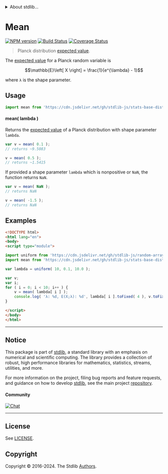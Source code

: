 <!--

@license Apache-2.0

Copyright (c) 2024 The Stdlib Authors.

Licensed under the Apache License, Version 2.0 (the "License");
you may not use this file except in compliance with the License.
You may obtain a copy of the License at

   http://www.apache.org/licenses/LICENSE-2.0

Unless required by applicable law or agreed to in writing, software
distributed under the License is distributed on an "AS IS" BASIS,
WITHOUT WARRANTIES OR CONDITIONS OF ANY KIND, either express or implied.
See the License for the specific language governing permissions and
limitations under the License.

-->


<details>
  <summary>
    About stdlib...
  </summary>
  <p>We believe in a future in which the web is a preferred environment for numerical computation. To help realize this future, we've built stdlib. stdlib is a standard library, with an emphasis on numerical and scientific computation, written in JavaScript (and C) for execution in browsers and in Node.js.</p>
  <p>The library is fully decomposable, being architected in such a way that you can swap out and mix and match APIs and functionality to cater to your exact preferences and use cases.</p>
  <p>When you use stdlib, you can be absolutely certain that you are using the most thorough, rigorous, well-written, studied, documented, tested, measured, and high-quality code out there.</p>
  <p>To join us in bringing numerical computing to the web, get started by checking us out on <a href="https://github.com/stdlib-js/stdlib">GitHub</a>, and please consider <a href="https://opencollective.com/stdlib">financially supporting stdlib</a>. We greatly appreciate your continued support!</p>
</details>

# Mean

[![NPM version][npm-image]][npm-url] [![Build Status][test-image]][test-url] [![Coverage Status][coverage-image]][coverage-url] <!-- [![dependencies][dependencies-image]][dependencies-url] -->

> Planck distribution [expected value][expected-value].

<!-- Section to include introductory text. Make sure to keep an empty line after the intro `section` element and another before the `/section` close. -->

<section class="intro">

The [expected value][expected-value] for a Planck random variable is

<!-- <equation class="equation" label="eq:planck_expectation" align="center" raw="\mathbb{E}\left[ X \right] = \frac{1}{e^{\lambda} - 1}" alt="Expected value for a Planck distribution."> -->

```math
\mathbb{E}\left[ X \right] = \frac{1}{e^{\lambda} - 1}
```

<!-- </equation> -->

where `λ` is the shape parameter.

</section>

<!-- /.intro -->

<!-- Package usage documentation. -->



<section class="usage">

## Usage

```javascript
import mean from 'https://cdn.jsdelivr.net/gh/stdlib-js/stats-base-dists-planck-mean@esm/index.mjs';
```

#### mean( lambda )

Returns the [expected value][expected-value] of a Planck distribution with shape parameter `lambda`.

```javascript
var v = mean( 0.1 );
// returns ~9.5083

v = mean( 0.5 );
// returns ~1.5415
```

If provided a shape parameter `lambda` which is nonpositive or `NaN`, the function returns `NaN`.

```javascript
var v = mean( NaN );
// returns NaN

v = mean( -1.5 );
// returns NaN
```

</section>

<!-- /.usage -->

<!-- Package usage notes. Make sure to keep an empty line after the `section` element and another before the `/section` close. -->

<section class="notes">

</section>

<!-- /.notes -->

<!-- Package usage examples. -->

<section class="examples">

## Examples

<!-- eslint no-undef: "error" -->

```html
<!DOCTYPE html>
<html lang="en">
<body>
<script type="module">

import uniform from 'https://cdn.jsdelivr.net/gh/stdlib-js/random-array-uniform@esm/index.mjs';
import mean from 'https://cdn.jsdelivr.net/gh/stdlib-js/stats-base-dists-planck-mean@esm/index.mjs';

var lambda = uniform( 10, 0.1, 10.0 );

var v;
var i;
for ( i = 0; i < 10; i++ ) {
    v = mean( lambda[ i ] );
    console.log( 'λ: %d, E(X;λ): %d', lambda[ i ].toFixed( 4 ), v.toFixed( 4 ) );
}

</script>
</body>
</html>
```

</section>

<!-- /.examples -->

<!-- Section to include cited references. If references are included, add a horizontal rule *before* the section. Make sure to keep an empty line after the `section` element and another before the `/section` close. -->

<section class="references">

</section>

<!-- /.references -->

<!-- Section for related `stdlib` packages. Do not manually edit this section, as it is automatically populated. -->

<section class="related">

</section>

<!-- /.related -->

<!-- Section for all links. Make sure to keep an empty line after the `section` element and another before the `/section` close. -->


<section class="main-repo" >

* * *

## Notice

This package is part of [stdlib][stdlib], a standard library with an emphasis on numerical and scientific computing. The library provides a collection of robust, high performance libraries for mathematics, statistics, streams, utilities, and more.

For more information on the project, filing bug reports and feature requests, and guidance on how to develop [stdlib][stdlib], see the main project [repository][stdlib].

#### Community

[![Chat][chat-image]][chat-url]

---

## License

See [LICENSE][stdlib-license].


## Copyright

Copyright &copy; 2016-2024. The Stdlib [Authors][stdlib-authors].

</section>

<!-- /.stdlib -->

<!-- Section for all links. Make sure to keep an empty line after the `section` element and another before the `/section` close. -->

<section class="links">

[npm-image]: http://img.shields.io/npm/v/@stdlib/stats-base-dists-planck-mean.svg
[npm-url]: https://npmjs.org/package/@stdlib/stats-base-dists-planck-mean

[test-image]: https://github.com/stdlib-js/stats-base-dists-planck-mean/actions/workflows/test.yml/badge.svg?branch=main
[test-url]: https://github.com/stdlib-js/stats-base-dists-planck-mean/actions/workflows/test.yml?query=branch:main

[coverage-image]: https://img.shields.io/codecov/c/github/stdlib-js/stats-base-dists-planck-mean/main.svg
[coverage-url]: https://codecov.io/github/stdlib-js/stats-base-dists-planck-mean?branch=main

<!--

[dependencies-image]: https://img.shields.io/david/stdlib-js/stats-base-dists-planck-mean.svg
[dependencies-url]: https://david-dm.org/stdlib-js/stats-base-dists-planck-mean/main

-->

[chat-image]: https://img.shields.io/gitter/room/stdlib-js/stdlib.svg
[chat-url]: https://app.gitter.im/#/room/#stdlib-js_stdlib:gitter.im

[stdlib]: https://github.com/stdlib-js/stdlib

[stdlib-authors]: https://github.com/stdlib-js/stdlib/graphs/contributors

[umd]: https://github.com/umdjs/umd
[es-module]: https://developer.mozilla.org/en-US/docs/Web/JavaScript/Guide/Modules

[deno-url]: https://github.com/stdlib-js/stats-base-dists-planck-mean/tree/deno
[deno-readme]: https://github.com/stdlib-js/stats-base-dists-planck-mean/blob/deno/README.md
[umd-url]: https://github.com/stdlib-js/stats-base-dists-planck-mean/tree/umd
[umd-readme]: https://github.com/stdlib-js/stats-base-dists-planck-mean/blob/umd/README.md
[esm-url]: https://github.com/stdlib-js/stats-base-dists-planck-mean/tree/esm
[esm-readme]: https://github.com/stdlib-js/stats-base-dists-planck-mean/blob/esm/README.md
[branches-url]: https://github.com/stdlib-js/stats-base-dists-planck-mean/blob/main/branches.md

[stdlib-license]: https://raw.githubusercontent.com/stdlib-js/stats-base-dists-planck-mean/main/LICENSE

[expected-value]: https://en.wikipedia.org/wiki/Expected_value

</section>

<!-- /.links -->
